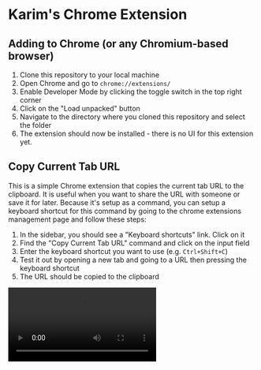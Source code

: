 # Karim's Chrome Extension

## Adding to Chrome (or any Chromium-based browser)

1. Clone this repository to your local machine
2. Open Chrome and go to `chrome://extensions/`
3. Enable Developer Mode by clicking the toggle switch in the top right corner
4. Click on the "Load unpacked" button
5. Navigate to the directory where you cloned this repository and select the folder
6. The extension should now be installed - there is no UI for this extension yet.

## Copy Current Tab URL

This is a simple Chrome extension that copies the current tab URL to the clipboard. It is useful when you want to share the URL with someone or save it for later.  Because it's setup as a command, you can setup a keyboard shortcut for this command by going to the chrome extensions management page and follow these steps:

1. In the sidebar, you should see a "Keyboard shortcuts" link. Click on it
2. Find the "Copy Current Tab URL" command and click on the input field
3. Enter the keyboard shortcut you want to use (e.g. `Ctrl+Shift+C`)
4. Test it out by opening a new tab and going to a URL then pressing the keyboard shortcut
5. The URL should be copied to the clipboard

<video controls src="docs/img/setting-keyboard-shortcut.mp4" title="Title"></video>

